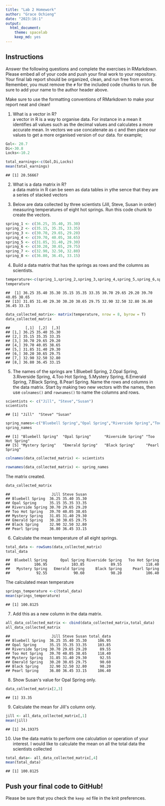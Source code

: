 ```yaml
---
title: "Lab 2 Homework"
author: "Grace Ochieng"
date: "2023:16:1"
output:
  html_document: 
    theme: spacelab
    keep_md: yes
---
```


## Instructions
Answer the following questions and complete the exercises in RMarkdown. Please embed all of your code and push your final work to your repository. Your final lab report should be organized, clean, and run free from errors. Remember, you must remove the `#` for the included code chunks to run. Be sure to add your name to the author header above.  

Make sure to use the formatting conventions of RMarkdown to make your report neat and clean!  

1. What is a vector in R?  
a vector in R is a way to organise data. For instance in a mean it identifies all values such as the decimal values and calculates a more accurate mean. In vectors we use concatenate as c and then place our values to get a more organised version of our data.
 for example;

```r
Gol<- 20.7
Di<-30.8
Locks<-10.2
```

```r
total_earnings<-c(Gol,Di,Locks)
mean(total_earnings)
```

```
## [1] 20.56667
```
 

2. What is a data matrix in R?  
a data matrix in R can be seen as data tables in ythe sence that they are a series of stacked vectors 

3. Below are data collected by three scientists (Jill, Steve, Susan in order) measuring temperatures of eight hot springs. Run this code chunk to create the vectors.  

```r
spring_1 <- c(36.25, 35.40, 35.30)
spring_2 <- c(35.15, 35.35, 33.35)
spring_3 <- c(30.70, 29.65, 29.20)
spring_4 <- c(39.70, 40.05, 38.65)
spring_5 <- c(31.85, 31.40, 29.30)
spring_6 <- c(30.20, 30.65, 29.75)
spring_7 <- c(32.90, 32.50, 32.80)
spring_8 <- c(36.80, 36.45, 33.15)
```

4. Build a data matrix that has the springs as rows and the columns as scientists.  

```r
temperature<-c(spring_1,spring_2,spring_3,spring_4,spring_5,spring_6,spring_7,spring_8)
temperature
```

```
##  [1] 36.25 35.40 35.30 35.15 35.35 33.35 30.70 29.65 29.20 39.70 40.05 38.65
## [13] 31.85 31.40 29.30 30.20 30.65 29.75 32.90 32.50 32.80 36.80 36.45 33.15
```

```r
data_collected_matrix<- matrix(temperature, nrow = 8, byrow = T)
data_collected_matrix
```

```
##       [,1]  [,2]  [,3]
## [1,] 36.25 35.40 35.30
## [2,] 35.15 35.35 33.35
## [3,] 30.70 29.65 29.20
## [4,] 39.70 40.05 38.65
## [5,] 31.85 31.40 29.30
## [6,] 30.20 30.65 29.75
## [7,] 32.90 32.50 32.80
## [8,] 36.80 36.45 33.15
```

5. The names of the springs are 1.Bluebell Spring, 2.Opal Spring, 3.Riverside Spring, 4.Too Hot Spring, 5.Mystery Spring, 6.Emerald Spring, 7.Black Spring, 8.Pearl Spring. Name the rows and columns in the data matrix. Start by making two new vectors with the names, then use `colnames()` and `rownames()` to name the columns and rows.


```r
scientists <- c("Jill", "Steve","Susan")
scientists
```

```
## [1] "Jill"  "Steve" "Susan"
```


```r
spring_names<-c("Bluebell Spring","Opal Spring","Riverside Spring","Too Hot Spring","Mystery Spring","Emerald Spring","Black Spring","Pearl Spring")
spring_names
```

```
## [1] "Bluebell Spring"  "Opal Spring"      "Riverside Spring" "Too Hot Spring"  
## [5] "Mystery Spring"   "Emerald Spring"   "Black Spring"     "Pearl Spring"
```


```r
colnames(data_collected_matrix) <- scientists
```


```r
rownames(data_collected_matrix) <- spring_names
```

The matrix created.


```r
data_collected_matrix
```

```
##                   Jill Steve Susan
## Bluebell Spring  36.25 35.40 35.30
## Opal Spring      35.15 35.35 33.35
## Riverside Spring 30.70 29.65 29.20
## Too Hot Spring   39.70 40.05 38.65
## Mystery Spring   31.85 31.40 29.30
## Emerald Spring   30.20 30.65 29.75
## Black Spring     32.90 32.50 32.80
## Pearl Spring     36.80 36.45 33.15
```

6. Calculate the mean temperature of all eight springs.

```r
total_data <- rowSums(data_collected_matrix)
total_data
```

```
##  Bluebell Spring      Opal Spring Riverside Spring   Too Hot Spring 
##           106.95           103.85            89.55           118.40 
##   Mystery Spring   Emerald Spring     Black Spring     Pearl Spring 
##            92.55            90.60            98.20           106.40
```
The calculated mean temperature

```r
springs_temperature <-c(total_data)
mean(springs_temperature)
```

```
## [1] 100.8125
```

7. Add this as a new column in the data matrix.  

```r
all_data_collected_matrix <- cbind(data_collected_matrix,total_data)
all_data_collected_matrix
```

```
##                   Jill Steve Susan total_data
## Bluebell Spring  36.25 35.40 35.30     106.95
## Opal Spring      35.15 35.35 33.35     103.85
## Riverside Spring 30.70 29.65 29.20      89.55
## Too Hot Spring   39.70 40.05 38.65     118.40
## Mystery Spring   31.85 31.40 29.30      92.55
## Emerald Spring   30.20 30.65 29.75      90.60
## Black Spring     32.90 32.50 32.80      98.20
## Pearl Spring     36.80 36.45 33.15     106.40
```

8. Show Susan's value for Opal Spring only.

```r
data_collected_matrix[2,3]
```

```
## [1] 33.35
```

9. Calculate the mean for Jill's column only.  

```r
jill <- all_data_collected_matrix[,1]
mean(jill)
```

```
## [1] 34.19375
```

10. Use the data matrix to perform one calculation or operation of your interest.
I would like to calculate the mean on all the total data the scientists collected

```r
total_data<- all_data_collected_matrix[,4]
mean(total_data)
```

```
## [1] 100.8125
```

## Push your final code to GitHub!
Please be sure that you check the `keep md` file in the knit preferences.  

